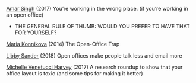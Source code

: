 
[Amar Singh](https://medium.com/@ummerr/youre-working-in-the-wrong-place-e289036ee01c)
(2017) You’re working in the wrong place. (if you’re working in an open office)
- THE GENERAL RULE OF THUMB: WOULD YOU PREFER TO HAVE THAT FOR YOURSELF?

[Maria Konnikova](https://www.newyorker.com/business/currency/the-open-office-trap)
(2014) The Open-Office Trap

[Libby Sander](http://www.bbc.com/capital/story/20180718-open-offices-make-people-talk-less-and-email-more)
(2018) Open offices make people talk less and email more

[Michelle Venetucci Harvey](https://code.likeagirl.io/a-research-roundup-to-show-that-your-office-layout-is-toxic-and-some-tips-for-making-it-better-8434864b0ab2)
(2017) A research roundup to show that your office layout is toxic (and some tips for making it better)
